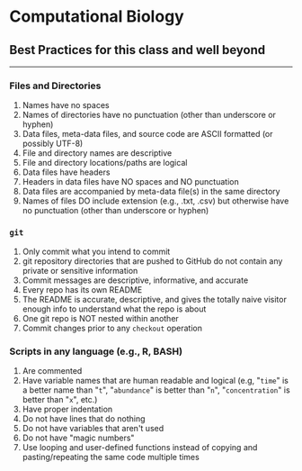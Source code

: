 # Computational Biology
## Best Practices for this class and well beyond

<hr>

### Files and Directories
1. Names have no spaces
2. Names of directories have no punctuation (other than underscore or hyphen)
3. Data files, meta-data files, and source code are ASCII formatted (or possibly UTF-8)
4. File and directory names are descriptive
5. File and directory locations/paths are logical
6. Data files have headers
7. Headers in data files have NO spaces and NO punctuation
8. Data files are accompanied by meta-data file(s) in the same directory
9. Names of files DO include extension (e.g., .txt, .csv) but otherwise have no punctuation (other than underscore or hyphen)

### `git`
1. Only commit what you intend to commit
2. git repository directories that are pushed to GitHub do not contain any private or sensitive information
3. Commit messages are descriptive, informative, and accurate
4. Every repo has its own README
5. The README is accurate, descriptive, and gives the totally naive visitor enough info to understand what the repo is about
6. One git repo is NOT nested within another
7. Commit changes prior to any `checkout` operation

### Scripts in any language (e.g., R, BASH)
1. Are commented
2. Have variable names that are human readable and logical (e.g, "`time`" is a better name than "`t`", "`abundance`" is better than "`n`", "`concentration`" is better than "`x`", etc.)
3. Have proper indentation
4. Do not have lines that do nothing
5. Do not have variables that aren't used
6. Do not have "magic numbers"
7. Use looping and user-defined functions instead of copying and pasting/repeating the same code multiple times
